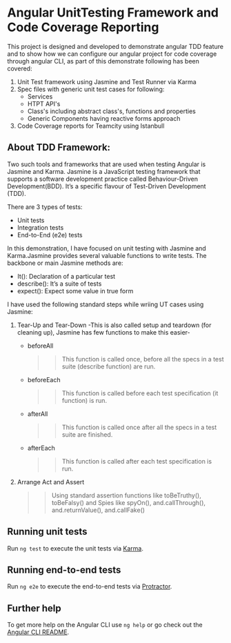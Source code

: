 # Angular UnitTesting Framework and Code Coverage Reporting

This project is designed and developed to demonstrate angular TDD feature and to show how we can configure our angular project for code coverage through angular CLI, as part of this demonstrate following has been covered:

1) Unit Test framework using Jasmine and Test Runner via Karma 
2) Spec files with generic unit test cases for following:
    * Services
    * HTPT API's 
    * Class's including abstract class's, functions and properties
    * Generic Components having reactive forms approach
3) Code Coverage reports for Teamcity using Istanbull

## About TDD Framework:

Two such tools and frameworks that are used when testing Angular is Jasmine and Karma. Jasmine is a JavaScript testing framework that supports a software development practice called Behaviour-Driven Development(BDD). It’s a specific flavour of Test-Driven Development (TDD).

There are 3 types of tests:
* Unit tests
* Integration tests
* End-to-End (e2e) tests

In this demonstration, I have focused on unit testing with Jasmine and Karma.Jasmine provides several valuable functions to write tests. The backbone or main Jasmine methods are:

 * It(): Declaration of a particular test
 * describe(): It’s a suite of tests
 * expect(): Expect some value in true form

I have used the following standard steps while wriing UT cases using Jasmine:

1. Tear-Up and Tear-Down
   -This is also called setup and teardown (for cleaning up), Jasmine has few functions to make this easier-

    * beforeAll
      >>This function is called once, before all the specs in a test suite (describe function) are run.
    * beforeEach
      >>This function is called before each test specification (it function) is run.      
    * afterAll
      >>This function is called once after all the specs in a test suite are finished.
    * afterEach
      >>This function is called after each test specification is run.

2. Arrange Act and Assert
    >>Using standard assertion functions like toBeTruthy(), toBeFalsy() and Spies like spyOn(), and.callThrough(), 
    and.returnValue(), and.callFake()

## Running unit tests

Run `ng test` to execute the unit tests via [Karma](https://karma-runner.github.io).

## Running end-to-end tests

Run `ng e2e` to execute the end-to-end tests via [Protractor](http://www.protractortest.org/).

## Further help

To get more help on the Angular CLI use `ng help` or go check out the [Angular CLI README](https://github.com/angular/angular-cli/blob/master/README.md).
